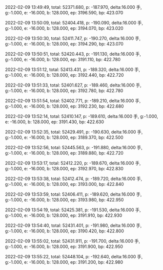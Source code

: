 2022-02-09 13:49:49, total: 52371.680, p: -187.970, delta:16.000 手, g:-1.000, e: -16.000, b: 128.000, ep: 3196.590, bp: 423.070

2022-02-09 13:50:09, total: 52404.418, p: -190.090, delta:16.000 手, g:-1.000, e: -16.000, b: 128.000, ep: 3194.070, bp: 423.020

2022-02-09 13:50:30, total: 52411.747, p: -190.270, delta:16.000 手, g:-1.000, e: -16.000, b: 128.000, ep: 3194.290, bp: 423.070

2022-02-09 13:50:51, total: 52420.443, p: -191.130, delta:16.000 手, g:-1.000, e: -16.000, b: 128.000, ep: 3191.110, bp: 422.780

2022-02-09 13:51:12, total: 52413.431, p: -189.320, delta:16.000 手, g:-1.000, e: -16.000, b: 128.000, ep: 3192.440, bp: 422.720

2022-02-09 13:51:33, total: 52401.627, p: -189.460, delta:16.000 手, g:-1.000, e: -16.000, b: 128.000, ep: 3192.780, bp: 422.780

2022-02-09 13:51:54, total: 52402.771, p: -189.210, delta:16.000 手, g:-1.000, e: -16.000, b: 128.000, ep: 3192.230, bp: 422.680

2022-02-09 13:52:14, total: 52410.147, p: -189.610, delta:16.000 手, g:-1.000, e: -16.000, b: 128.000, ep: 3191.430, bp: 422.630

2022-02-09 13:52:35, total: 52429.491, p: -190.630, delta:16.000 手, g:-1.000, e: -16.000, b: 128.000, ep: 3189.370, bp: 422.500

2022-02-09 13:52:56, total: 52445.563, p: -191.880, delta:16.000 手, g:-1.000, e: -16.000, b: 128.000, ep: 3189.880, bp: 422.720

2022-02-09 13:53:17, total: 52412.220, p: -189.670, delta:16.000 手, g:-1.000, e: -16.000, b: 128.000, ep: 3192.970, bp: 422.830

2022-02-09 13:53:38, total: 52412.474, p: -189.720, delta:16.000 手, g:-1.000, e: -16.000, b: 128.000, ep: 3193.000, bp: 422.840

2022-02-09 13:53:59, total: 52406.411, p: -189.620, delta:16.000 手, g:-1.000, e: -16.000, b: 128.000, ep: 3193.980, bp: 422.950

2022-02-09 13:54:19, total: 52425.381, p: -191.530, delta:16.000 手, g:-1.000, e: -16.000, b: 128.000, ep: 3191.910, bp: 422.930

2022-02-09 13:54:40, total: 52431.401, p: -191.980, delta:16.000 手, g:-1.000, e: -16.000, b: 128.000, ep: 3190.420, bp: 422.800

2022-02-09 13:55:02, total: 52431.911, p: -191.700, delta:16.000 手, g:-1.000, e: -16.000, b: 128.000, ep: 3191.900, bp: 422.950

2022-02-09 13:55:22, total: 52448.104, p: -192.640, delta:16.000 手, g:-1.000, e: -16.000, b: 128.000, ep: 3191.200, bp: 422.980
